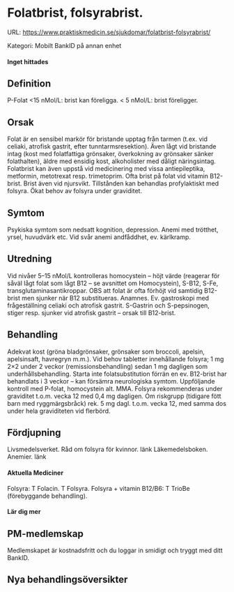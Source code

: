 # Folatbrist, folsyrabrist.

URL: https://www.praktiskmedicin.se/sjukdomar/folatbrist-folsyrabrist/



Kategori: Mobilt BankID på annan enhet

#### Inget hittades

## Definition

P-Folat <15 nMol/L: brist kan föreligga. < 5 nMol/L: brist föreligger.

## Orsak

Folat är en sensibel markör för bristande upptag från tarmen (t.ex. vid celiaki, atrofisk gastrit, efter tunntarmsresektion). Även lågt vid bristande intag (kost med folatfattiga grönsaker, överkokning av grönsaker sänker folathalten), äldre med ensidig kost, alkoholister med dåligt näringsintag. Folatbrist kan även uppstå vid medicinering med vissa antiepileptika, metformin, metotrexat resp. trimetoprim. Ofta brist på folat vid vitamin B12-brist. Brist även vid njursvikt. Tillstånden kan behandlas profylaktiskt med folsyra. Ökat behov av folsyra under graviditet.

## Symtom

Psykiska symtom som nedsatt kognition, depression. Anemi med trötthet, yrsel, huvudvärk etc. Vid svår anemi andfåddhet, ev. kärlkramp.

## Utredning

Vid nivåer 5–15 nMol/L kontrolleras homocystein – höjt värde (reagerar för såväl lågt folat som lågt B12 – se avsnittet om Homocystein), S-B12, S-Fe, transglutaminasantikroppar. OBS att folat är ofta förhöjt vid samtidig B12-brist men sjunker när B12 substitueras. Anamnes. Ev. gastroskopi med frågeställning celiaki och atrofisk gastrit. S-Gastrin och S-pepsinogen, stiger resp. sjunker vid atrofisk gastrit – orsak till B12-brist.

## Behandling

Adekvat kost (gröna bladgrönsaker, grönsaker som broccoli, apelsin, apelsinsaft, havregryn m.m.). Vid behov tabletter innehållande folsyra; 1 mg 2×2 under 2 veckor (remissionsbehandling) sedan 1 mg dagligen som underhållsbehandling. Starta inte folatsubstitution förrän en ev. B12-brist har behandlats i 3 veckor – kan försämra neurologiska symtom. Uppföljande kontroll med P-folat, homocystein alt. MMA.
Folsyra rekommenderas under graviditet t.o.m. vecka 12 med 0,4 mg dagligen. Om riskgrupp (tidigare fött barn med ryggmärgsbråck) rek. 5 mg dagl. t.o.m. vecka 12, med samma dos under hela graviditeten vid flerbörd.

## Fördjupning

Livsmedelsverket. Råd om folsyra för kvinnor. länk
Läkemedelsboken. Anemier. länk

#### Aktuella Mediciner

Folsyra: T Folacin. T Folsyra.
Folsyra + vitamin B12/B6: T TrioBe (förebyggande behandling).

#### Lär dig mer

## PM-medlemskap

Medlemskapet är kostnadsfritt och du loggar in smidigt och tryggt med ditt BankID.

## Nya behandlingsöversikter

